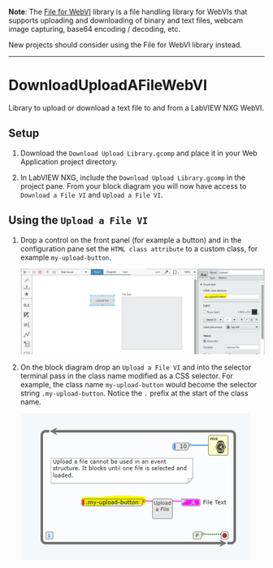 **Note**: The [File for WebVI](https://forums.ni.com/t5/Example-Code/File-for-WebVI/ta-p/4129229) library is a file handling library for WebVIs that supports uploading and downloading of binary and text files, webcam image capturing, base64 encoding / decoding, etc.

New projects should consider using the File for WebVI library instead.

---

# DownloadUploadAFileWebVI
Library to upload or download a text file to and from a LabVIEW NXG WebVI. 

## Setup
1. Download the `Download Upload Library.gcomp` and place it in your Web Application project directory.

2. In LabVIEW NXG, include the `Download Upload Library.gcomp` in the project pane. From your block diagram you will now have access to `Download a File VI` and `Upload a File VI`.

## Using the `Upload a File VI`

1. Drop a control on the front panel (for example a button) and in the configuration pane set the `HTML class attribute` to a custom class, for example `my-upload-button`.

   ![Add a class to a control](README_FILES/addclass.png)

2. On the block diagram drop an `Upload a File VI` and into the selector terminal pass in the class name modified as a CSS selector. For example, the class name `my-upload-button` would become the selector string `.my-upload-button`. Notice the `.` prefix at the start of the class name.

   ![Selector on diagram](README_FILES/selectorondiagram.png)
